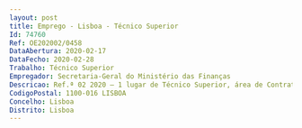 ```yaml
--- 
layout: post
title: Emprego - Lisboa - Técnico Superior
Id: 74760
Ref: OE202002/0458
DataAbertura: 2020-02-17
DataFecho: 2020-02-28
Trabalho: Técnico Superior
Empregador: Secretaria-Geral do Ministério das Finanças
Descricao: Ref.ª 02 2020 – 1 lugar de Técnico Superior, área de Contratação Pública   O posto de trabalho carateriza se pelo exercício de funções na área de contratação pública, nomeadamente na realização das seguintes atividades  promoção dos concursos de adjudicação de bens móveis e serviços, nos termos das disposições legais vigentes  organização de processos de consulta ao mercado  elaboração de contratos e garantir o cumprimento cabal das obrigações contratuais  manutenção e atualização das bases de dados de fornecedores e dos contratos celebrados  preparação dos procedimentos de aquisição de bens e de prestação de serviços nas plataformas eletrónicas  elaboração de atas de reunião e relatórios  elaboração de pareceres jurídicos  realização de pesquisas de legislação, doutrina e jurisprudência e emissão de pareceres sobre os assuntos do domínio das competências da DGAP.Local de Trabalho  Secretaria Geral do Ministério das Finanças
CodigoPostal: 1100-016 LISBOA
Concelho: Lisboa
Distrito: Lisboa
--- 
```

